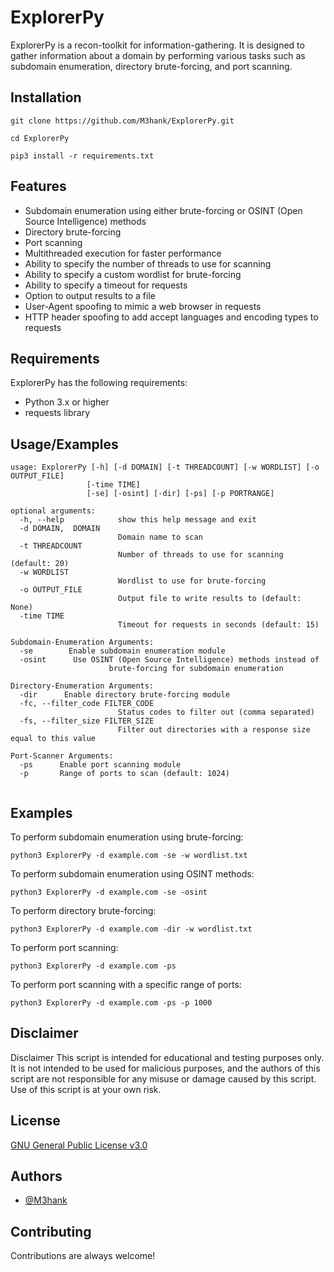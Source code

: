 
# ExplorerPy

ExplorerPy is a recon-toolkit for information-gathering. It is designed to gather information about a domain by performing various tasks such as subdomain enumeration, directory brute-forcing, and port scanning.
## Installation

```
git clone https://github.com/M3hank/ExplorerPy.git
```
```
cd ExplorerPy
```
```
pip3 install -r requirements.txt
```
## Features

- Subdomain enumeration using either brute-forcing or OSINT (Open Source Intelligence) methods
- Directory brute-forcing
- Port scanning
- Multithreaded execution for faster performance
- Ability to specify the number of threads to use for scanning
- Ability to specify a custom wordlist for brute-forcing
- Ability to specify a timeout for requests
- Option to output results to a file
- User-Agent spoofing to mimic a web browser in requests
- HTTP header spoofing to add accept languages and encoding types to requests


## Requirements

ExplorerPy  has the following requirements:


- Python 3.x or higher
- requests library

## Usage/Examples

```
usage: ExplorerPy [-h] [-d DOMAIN] [-t THREADCOUNT] [-w WORDLIST] [-o OUTPUT_FILE]
                 [-time TIME]
                 [-se] [-osint] [-dir] [-ps] [-p PORTRANGE]

optional arguments:
  -h, --help            show this help message and exit
  -d DOMAIN,  DOMAIN
                        Domain name to scan
  -t THREADCOUNT
                        Number of threads to use for scanning (default: 20)
  -w WORDLIST
                        Wordlist to use for brute-forcing
  -o OUTPUT_FILE
                        Output file to write results to (default: None)
  -time TIME
                        Timeout for requests in seconds (default: 15)

Subdomain-Enumeration Arguments:
  -se        Enable subdomain enumeration module
  -osint      Use OSINT (Open Source Intelligence) methods instead of
                      brute-forcing for subdomain enumeration

Directory-Enumeration Arguments:
  -dir      Enable directory brute-forcing module
  -fc, --filter_code FILTER_CODE
                        Status codes to filter out (comma separated)
  -fs, --filter_size FILTER_SIZE
                        Filter out directories with a response size equal to this value

Port-Scanner Arguments:
  -ps      Enable port scanning module
  -p       Range of ports to scan (default: 1024)
          
```

## Examples
To perform subdomain enumeration using brute-forcing:

```python3 ExplorerPy -d example.com -se -w wordlist.txt```

To perform subdomain enumeration using OSINT methods:

```python3 ExplorerPy -d example.com -se -osint```

To perform directory brute-forcing:

```python3 ExplorerPy -d example.com -dir -w wordlist.txt```

To perform port scanning:

```python3 ExplorerPy -d example.com -ps```

To perform port scanning with a specific range of ports:

```python3 ExplorerPy -d example.com -ps -p 1000```
## Disclaimer

Disclaimer
This script is intended for educational and testing purposes only. It is not intended to be used for malicious purposes, and the authors of this script are not responsible for any misuse or damage caused by this script. Use of this script is at your own risk.
## License

[GNU General Public License v3.0](https://choosealicense.com/licenses/gpl-3.0/)


## Authors

- [@M3hank](https://www.github.com/M3hank)


## Contributing

Contributions are always welcome!


